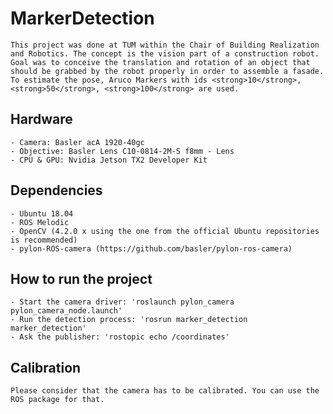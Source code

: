 # MarkerDetection

	This project was done at TUM within the Chair of Building Realization and Robotics. The concept is the vision part of a construction robot. Goal was to conceive the translation and rotation of an object that should be grabbed by the robot properly in order to assemble a fasade. 
	To estimate the pose, Aruco Markers with ids <strong>10</strong>, <strong>50</strong>, <strong>100</strong> are used.

## Hardware
	- Camera: Basler acA 1920-40gc
	- Objective: Basler Lens C10-0814-2M-S f8mm - Lens
	- CPU & GPU: Nvidia Jetson TX2 Developer Kit

## Dependencies
	- Ubuntu 18.04
	- ROS Melodic
	- OpenCV (4.2.0 x using the one from the official Ubuntu repositories is recommended)
	- pylon-ROS-camera (https://github.com/basler/pylon-ros-camera)

## How to run the project
	- Start the camera driver: 'roslaunch pylon_camera pylon_camera_node.launch'
	- Run the detection process: 'rosrun marker_detection marker_detection'
	- Ask the publisher: 'rostopic echo /coordinates'

## Calibration
	Please consider that the camera has to be calibrated. You can use the ROS package for that.

	


